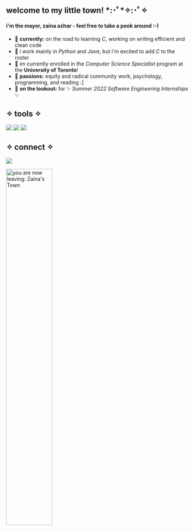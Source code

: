 ## welcome to my little town! \*:･ﾟ\*✧:･ﾟ✧
#### i'm the mayor, zaina azhar - feel free to take a peek around :-)
- 🍄 **currently:** on the road to learning *C*, working on writing efficient and clean code
- 🌲  i work mainly in *Python* and *Java*, but i'm excited to add *C* to the roster
- 🌉 im currently enrolled in the *Computer Science Specialist* program at the **University of Toronto**!
- 🍃 **passions:** equity and radical community work, psychology, programming, and reading :]
- 🌆 **on the lookout:** for ✨ *Summer 2022 Software Engineering Internships* ✨

## ✧ tools ✧
![](https://img.shields.io/badge/​-Python-<COLOR>?style=flat&logo=python&logoColor=white) ![](https://img.shields.io/badge/​-Java-<COLOR>?style=flat&logo=java&logoColor=white)  ![](https://img.shields.io/badge/​-Github-fa0?style=flat&logo=github&logoColor=white)

## ✧ connect ✧
[![](https://img.shields.io/badge/LinkedIn-0a66c2?style=flat&logo=linkedin&logoColor=white)](https://www.linkedin.com/in/zaina-a-257671174)

<img src="https://i.pinimg.com/originals/da/db/27/dadb278cc90e9e42ba8d88ff749a3680.gif" alt="you are now leaving: Zaina's Town" style="float: left; width: 50%; margin-right: 1%; margin-bottom: 0.5em;"><p style="clear: both;">

